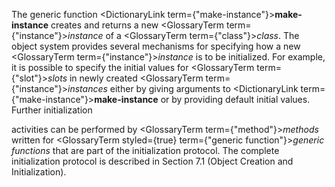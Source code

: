  



The generic function <DictionaryLink  term={"make-instance"}><b>make-instance</b></DictionaryLink> creates and returns a new <GlossaryTerm  term={"instance"}><i>instance</i></GlossaryTerm> of a <GlossaryTerm  term={"class"}><i>class</i></GlossaryTerm>. The object system provides several mechanisms for specifying how a new <GlossaryTerm  term={"instance"}><i>instance</i></GlossaryTerm> is to be initialized. For example, it is possible to specify the initial values for <GlossaryTerm  term={"slot"}><i>slots</i></GlossaryTerm> in newly created <GlossaryTerm  term={"instance"}><i>instances</i></GlossaryTerm> either by giving arguments to <DictionaryLink  term={"make-instance"}><b>make-instance</b></DictionaryLink> or by providing default initial values. Further initialization 



activities can be performed by <GlossaryTerm  term={"method"}><i>methods</i></GlossaryTerm> written for <GlossaryTerm styled={true} term={"generic function"}><i>generic functions</i></GlossaryTerm> that are part of the initialization protocol. The complete initialization protocol is described in Section 7.1 (Object Creation and Initialization). 



